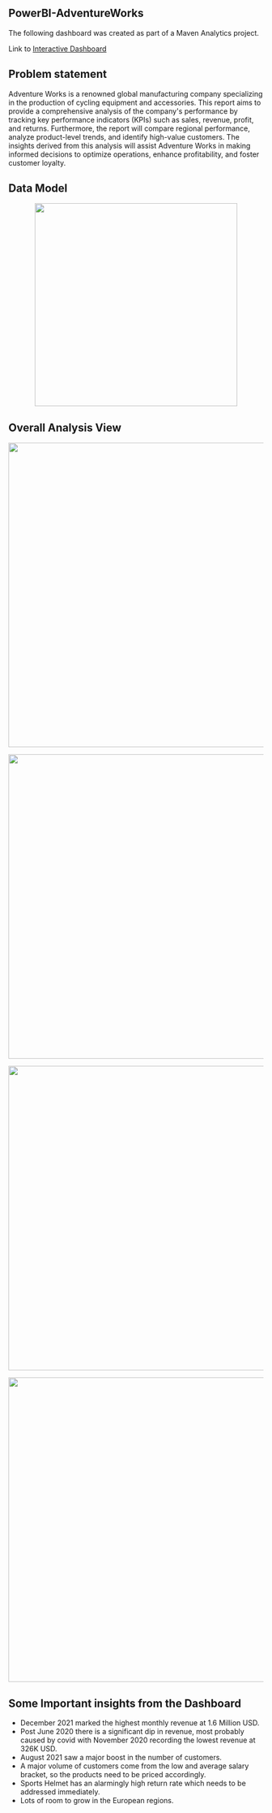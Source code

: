 ## PowerBI-AdventureWorks

The following dashboard was created as part of a Maven Analytics project.

Link to [Interactive Dashboard](https://www.novypro.com/project/performance-analysis-and-customer-segmentation-of-adventure-works)

## Problem statement

Adventure Works is a renowned global manufacturing company specializing in the production of cycling equipment and accessories. This report aims to provide a comprehensive analysis of the company's performance by tracking key performance indicators (KPIs) such as sales, revenue, profit, and returns. Furthermore, the report will compare regional performance, analyze product-level trends, and identify high-value customers. The insights derived from this analysis will assist Adventure Works in making informed decisions to optimize operations, enhance profitability, and foster customer loyalty.

## Data Model

<p align="center">
    <img src='https://github.com/ritobrotoghosh/PowerBI-AdventureWorks/blob/main/AW%20Data%20Model.png' height="400">
</p>

## Overall Analysis View

<p align="center">
    <img src='https://github.com/ritobrotoghosh/PowerBI-AdventureWorks/blob/main/AW%20Pt%201.png' width="600">
</p>
<p align="center">
    <img src='https://github.com/ritobrotoghosh/PowerBI-AdventureWorks/blob/main/AW%20Pt%202.png' width="600">
</p>
<p align="center">
    <img src='https://github.com/ritobrotoghosh/PowerBI-AdventureWorks/blob/main/AW%20Pt%203.png' width="600">
</p>
<p align="center">
    <img src='https://github.com/ritobrotoghosh/PowerBI-AdventureWorks/blob/main/AW%20Pt%204.png' width="600">
</p>

## Some Important insights from the Dashboard

- December 2021 marked the highest monthly revenue at 1.6 Million USD.
- Post June 2020 there is a significant dip in revenue, most probably caused by covid with November 2020 recording the lowest revenue at 326K USD.
- August 2021 saw a major boost in the number of customers.
- A major volume of customers come from the low and average salary bracket, so the products need to be priced accordingly.
- Sports Helmet has an alarmingly high return rate which needs to be addressed immediately.
- Lots of room to grow in the European regions.
